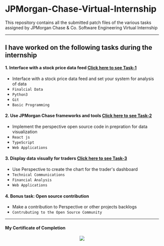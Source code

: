 # JPMorgan-Chase-Virtual-Internship
This repository contains all the submitted patch files of the various tasks assigned by JPMorgan Chase & Co. Software Engineering Virtual Internship

---
## I have worked on the following tasks during the internship
#### 1. Interface with a stock price data feed [Click here to see Task-1](Task_1/solution/0001-Create-Patch-File.patch)
- Interface with a stock price data feed and set your system for analysis of data
- `Finalcial Data` 
- `Python3`
- `Git`
- `Basic Programming`

#### 2. Use JPMorgan Chase frameworks and tools [Click here to see Task-2](https://github.com/PratyushKumar-0903/JP-Morgan-Virtual-Internship-2022/tree/master/Task_2/solution)
- Implement the perspective open source code in prepration for data visualization 
- `React js` 
- `TypeScript`
- `Web Applications`

#### 3. Display data visually for traders [Click here to see Task-3](https://github.com/PratyushKumar-0903/JP-Morgan-Virtual-Internship-2022/tree/master/Task_3/solution)
- Use Perspective to create the chart for the trader's dashboard  
- `Technical Communications` 
- `Financial Analysis`
- `Web Applications`
#### 4. Bonus task: Open source contribution
- Make a contribution to Perspective or other projects backlogs 
- `Contrubuting to the Open Source Community`
---
#### My Certificate of Completion
<a href="https://forage-uploads-prod.s3.amazonaws.com/completion-certificates/J.P.%20Morgan/R5iK7HMxJGBgaSbvk_J.P.%20Morgan_FYquW8LGzsM8QppmQ_1649919700864_completion_certificate.pdf"><p align= "center"><img src="https://github.com/PratyushKumar-0903/JP-Morgan-Virtual-Internship-2022/blob/master/Certificate.png"></p></a>

